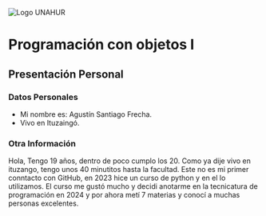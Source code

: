![Logo UNAHUR](./UNAHUR.png)

# Programación con objetos I
## Presentación Personal

### Datos Personales
- Mi nombre es: Agustín Santiago Frecha.
- Vivo en Ituzaingó.


### Otra Información
Hola, Tengo 19 años, dentro de poco cumplo los 20. Como ya dije vivo en ituzango, tengo unos 40 minutitos hasta la facultad. Este no es mi primer conntacto con GitHub, en 2023 hice un curso de python y en el lo utilizamos. El curso me gustó mucho y decidi anotarme en la tecnicatura de programación en 2024 y por ahora metí 7 materias y conocí a muchas personas excelentes. 
